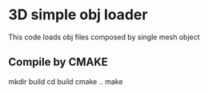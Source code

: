 # 3D simple obj loader

This code loads obj files composed by single mesh object

## Compile by CMAKE

mkdir build
cd build
cmake ..
make